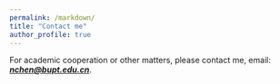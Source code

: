 ```yaml
---
permalink: /markdown/
title: "Contact me"
author_profile: true
---
```


For academic cooperation or other matters, please contact me, email: _**<font color=red>nchen@bupt.edu.cn</font>**_.
